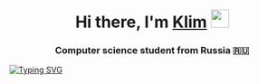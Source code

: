 <h1 align="center">Hi there, I'm <a href="https://github.com/Klim4ik20912/" target="_blank">Klim</a> 
<img src="https://github.com/blackcater/blackcater/raw/main/images/Hi.gif" height="32"/></h1>
<h3 align="center">Computer science student from Russia 🇷🇺</h3>

[![Typing SVG](https://readme-typing-svg.herokuapp.com?color=%9370db&lines=developer,+student)](https://git.io/typing-svg)
